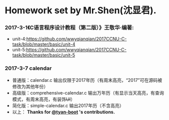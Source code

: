 # Homework set by Mr.Shen(沈显君).
### 2017-3-1《C语言程序设计教程（第二版）》王敬华·编著:
* unit-4:https://github.com/wwyqianqian/2017CCNU-C-task/blob/master/basic/unit-4
* unit-5:https://github.com/wwyqianqian/2017CCNU-C-task/blob/master/basic/unit-5

### 2017-3-7 calendar
* 普通版：calendar.c 输出仅限于2017年历（有周末高亮，“2017”可在源码被修改为其他年份）
* 高级版：comprehensive-calendar.c 输出万年历（有显示当天高亮，有查询模式，有周末高亮，有装饰~~UI~~）
* 简化版：simple-calendar.c 输出2017年历（不含高亮）
* 以上： **Thanks for [@tyan-boot](https://github.com/tyan-boot) 's contributions.**
